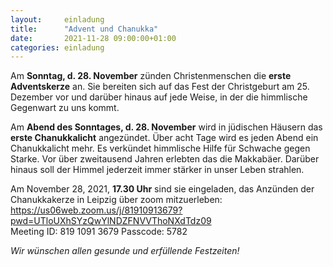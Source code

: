 ```yaml
---
layout:     einladung
title:      "Advent und Chanukka"
date:       2021-11-28 09:00:00+01:00
categories: einladung
---
```


Am **Sonntag, d. 28. November** zünden Christenmenschen die **erste Adventskerze** an. Sie bereiten sich auf das Fest der Christgeburt am 25. Dezember vor und darüber hinaus auf jede Weise, in der die himmlische Gegenwart zu uns kommt.

Am **Abend des Sonntages, d. 28. November** wird in jüdischen Häusern das **erste Chanukkalicht** angezündet. Über acht Tage wird es jeden Abend ein Chanukkalicht mehr. Es verkündet himmlische Hilfe für Schwache gegen Starke. Vor über zweitausend Jahren erlebten das die Makkabäer. Darüber hinaus soll der Himmel jederzeit immer stärker in unser Leben strahlen.

Am November 28, 2021, **17.30 Uhr** sind sie eingeladen,
das Anzünden der Chanukkakerze in Leipzig
über zoom mitzuerleben:
<br>
https://us06web.zoom.us/j/81910913679?pwd=UTloUXhSYzQwYlNDZFNVVThoNXdTdz09
<br>
Meeting ID: 819 1091 3679
Passcode: 5782

*Wir wünschen allen gesunde und erfüllende Festzeiten!*
